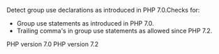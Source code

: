 Detect group use declarations as introduced in PHP 7.0.Checks for:
- Group use statements as introduced in PHP 7.0.
- Trailing comma's in group use statements as allowed since PHP 7.2.

PHP version 7.0
PHP version 7.2